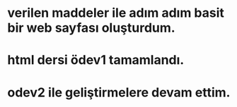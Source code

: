 # verilen maddeler ile adım adım basit bir web sayfası oluşturdum.
# html dersi ödev1 tamamlandı.

# odev2 ile geliştirmelere devam ettim.
